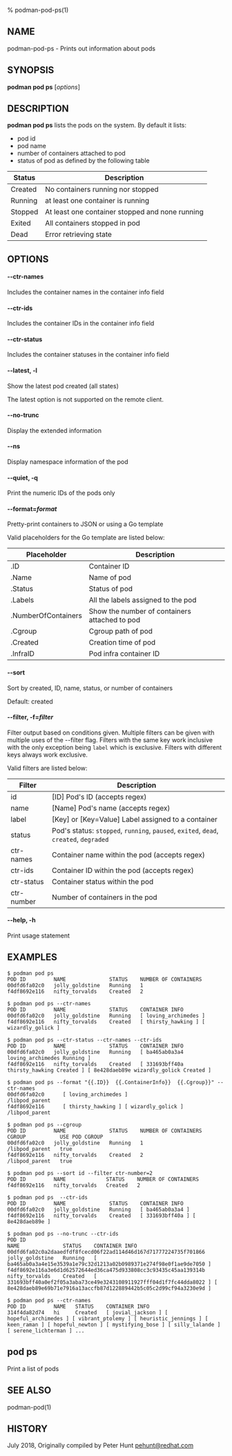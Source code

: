 % podman-pod-ps(1)

## NAME
podman\-pod\-ps - Prints out information about pods

## SYNOPSIS
**podman pod ps** [*options*]

## DESCRIPTION
**podman pod ps** lists the pods on the system.
By default it lists:

 * pod id
 * pod name
 * number of containers attached to pod
 * status of pod as defined by the following table

|  **Status**  | **Description**                                 |
| ------------ | ------------------------------------------------|
| Created      | No containers running nor stopped               |
| Running      | at least one container is running               |
| Stopped      | At least one container stopped and none running |
| Exited       | All containers stopped in pod                   |
| Dead         | Error retrieving state                          |


## OPTIONS

#### **--ctr-names**

Includes the container names in the container info field

#### **--ctr-ids**

Includes the container IDs in the container info field

#### **--ctr-status**

Includes the container statuses in the container info field

#### **--latest**, **-l**

Show the latest pod created (all states)

The latest option is not supported on the remote client.

#### **--no-trunc**

Display the extended information

#### **--ns**

Display namespace information of the pod

#### **--quiet**, **-q**

Print the numeric IDs of the pods only

#### **--format**=*format*

Pretty-print containers to JSON or using a Go template

Valid placeholders for the Go template are listed below:

|   **Placeholder**   | **Description**                                                                                 |
| ------------------- | ----------------------------------------------------------------------------------------------- |
| .ID                 | Container ID                                                                                    |
| .Name               | Name of pod                                                                                     |
| .Status             | Status of pod                                                                                   |
| .Labels             | All the labels assigned to the pod                                                              |
| .NumberOfContainers | Show the number of containers attached to pod                                                   |
| .Cgroup             | Cgroup path of pod                                                                              |
| .Created            | Creation time of pod                                                                            |
| .InfraID            | Pod infra container ID                                                                          |
#### **--sort**

Sort by created, ID, name, status, or number of containers

Default: created

#### **--filter**, **-f**=*filter*

Filter output based on conditions given.
Multiple filters can be given with multiple uses of the --filter flag.
Filters with the same key work inclusive with the only exception being
`label` which is exclusive. Filters with different keys always work exclusive.

Valid filters are listed below:

| **Filter** | **Description**                                                                       |
| ---------- | ------------------------------------------------------------------------------------- |
| id         | [ID] Pod's ID (accepts regex)                                                         |
| name       | [Name] Pod's name (accepts regex)                                                     |
| label      | [Key] or [Key=Value] Label assigned to a container                                    |
| status     | Pod's status: `stopped`, `running`, `paused`, `exited`, `dead`, `created`, `degraded` |
| ctr-names  | Container name within the pod (accepts regex)                                         |
| ctr-ids    | Container ID within the pod (accepts regex)                                           |
| ctr-status | Container status within the pod                                                       |
| ctr-number | Number of containers in the pod                                                       |

#### **--help**, **-h**

Print usage statement

## EXAMPLES

```
$ podman pod ps
POD ID         NAME              STATUS    NUMBER OF CONTAINERS
00dfd6fa02c0   jolly_goldstine   Running   1
f4df8692e116   nifty_torvalds    Created   2
```

```
$ podman pod ps --ctr-names
POD ID         NAME              STATUS    CONTAINER INFO
00dfd6fa02c0   jolly_goldstine   Running   [ loving_archimedes ]
f4df8692e116   nifty_torvalds    Created   [ thirsty_hawking ] [ wizardly_golick ]
```

```
$ podman pod ps --ctr-status --ctr-names --ctr-ids
POD ID         NAME              STATUS    CONTAINER INFO
00dfd6fa02c0   jolly_goldstine   Running   [ ba465ab0a3a4 loving_archimedes Running ]
f4df8692e116   nifty_torvalds    Created   [ 331693bff40a thirsty_hawking Created ] [ 8e428daeb89e wizardly_golick Created ]
```

```
$ podman pod ps --format "{{.ID}}  {{.ContainerInfo}}  {{.Cgroup}}" --ctr-names
00dfd6fa02c0      [ loving_archimedes ]                         /libpod_parent
f4df8692e116      [ thirsty_hawking ] [ wizardly_golick ]       /libpod_parent
```

```
$ podman pod ps --cgroup
POD ID         NAME              STATUS    NUMBER OF CONTAINERS   CGROUP           USE POD CGROUP
00dfd6fa02c0   jolly_goldstine   Running   1                      /libpod_parent   true
f4df8692e116   nifty_torvalds    Created   2                      /libpod_parent   true
```

```
$ podman pod ps --sort id --filter ctr-number=2
POD ID         NAME             STATUS    NUMBER OF CONTAINERS
f4df8692e116   nifty_torvalds   Created   2
```

```
$ podman pod ps  --ctr-ids
POD ID         NAME              STATUS    CONTAINER INFO
00dfd6fa02c0   jolly_goldstine   Running   [ ba465ab0a3a4 ]
f4df8692e116   nifty_torvalds    Created   [ 331693bff40a ] [ 8e428daeb89e ]
```

```
$ podman pod ps --no-trunc --ctr-ids
POD ID                                                             NAME              STATUS    CONTAINER INFO
00dfd6fa02c0a2daaedfdf8fcecd06f22ad114d46d167d71777224735f701866   jolly_goldstine   Running   [ ba465ab0a3a4e15e3539a1e79c32d1213a02b0989371e274f98e0f1ae9de7050 ]
f4df8692e116a3e6d1d62572644ed36ca475d933808cc3c93435c45aa139314b   nifty_torvalds    Created   [ 331693bff40a0ef2f05a3aba73ce49e3243108911927fff04d1f7fc44dda8022 ] [ 8e428daeb89e69b71e7916a13accfb87d122889442b5c05c2d99cf94a3230e9d ]
```

```
$ podman pod ps --ctr-names
POD ID         NAME   STATUS    CONTAINER INFO
314f4da82d74   hi     Created   [ jovial_jackson ] [ hopeful_archimedes ] [ vibrant_ptolemy ] [ heuristic_jennings ] [ keen_raman ] [ hopeful_newton ] [ mystifying_bose ] [ silly_lalande ] [ serene_lichterman ] ...
```

## pod ps
Print a list of pods

## SEE ALSO
podman-pod(1)

## HISTORY
July 2018, Originally compiled by Peter Hunt <pehunt@redhat.com>
